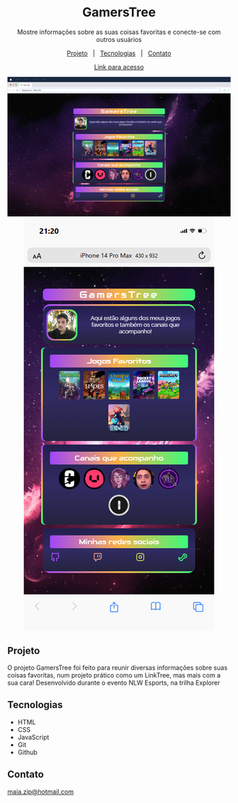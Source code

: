 <h1 align="center">GamersTree</h1>

<p align="center">
Mostre informações sobre as suas coisas favoritas e conecte-se com outros usuários

<p align="center">
<a href="#projeto">Projeto</a>&nbsp;&nbsp;&nbsp;|&nbsp;&nbsp;
<a href="#tecnologias">Tecnologias</a>&nbsp;&nbsp;&nbsp;|&nbsp;&nbsp;
<a href="#contato">Contato</a>
</p>

<div align="center">

[Link para acesso](https://maiacoding.github.io/GamersTree/)
</div>

<p align="center">
<img alt="Page Preview" src="./.github/preview-desktop.png" witdh="100%">
<img alt="Page Preview" src="./.github/preview-mobile.png" witdh="100%">
</p>

## Projeto
O projeto GamersTree foi feito para reunir diversas informações sobre suas coisas favoritas, num projeto prático como um LinkTree, mas mais com a sua cara!
Desenvolvido durante o evento NLW Esports, na trilha Explorer

## Tecnologias

- HTML
- CSS
- JavaScript
- Git
- Github
  
## Contato

maia.zip@hotmail.com

